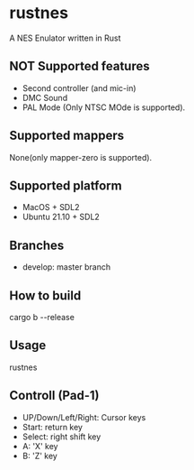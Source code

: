 # rustnes
A NES Enulator written in Rust

## NOT Supported features
+ Second controller (and mic-in)
+ DMC Sound
+ PAL Mode (Only NTSC MOde is supported).

## Supported mappers
None(only mapper-zero is supported).

## Supported platform
+ MacOS + SDL2
+ Ubuntu 21.10 + SDL2

## Branches
+ develop: master branch

## How to build
cargo b --release

## Usage
rustnes <ROMFile>
  
## Controll (Pad-1)
+ UP/Down/Left/Right: Cursor keys
+ Start: return key
+ Select: right shift key
+ A: 'X' key
+ B: 'Z' key
